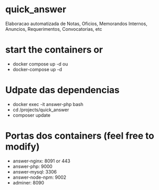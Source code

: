# quick_answer
Elaboracao automatizada de Notas, Oficios, Memorandos Internos, Anuncios, Requerimentos, Convocatorias, etc

# start the containers or 
- docker compose up -d
ou
- docker-compose up -d

# Udpate das dependencias
- docker exec -it answer-php bash
- cd /projects/quick_answer
- composer update

# Portas dos containers (feel free to modify)
- answer-nginx: 8091 or 443
- answer-php: 9000
- answer-mysql: 3306
- answer-node-npm: 9002
- adminer: 8090

# 
